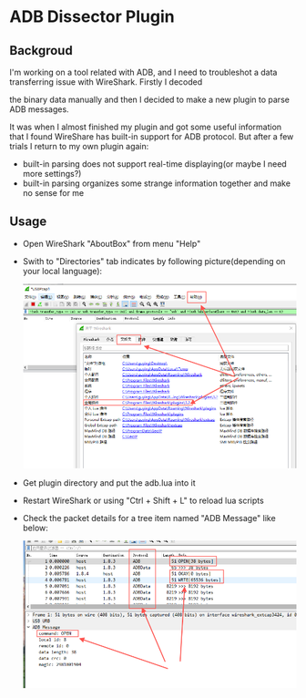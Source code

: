 # ADB Dissector Plugin

## Backgroud

I'm working on a tool related with ADB, and I need to troubleshot a data transferring issue with WireShark.  Firstly I decoded  

the binary data manually and then I decided to make a new plugin to parse ADB messages.

It was when I almost finished my plugin and got some useful information that I found WireShare has built-in  support for ADB protocol. But after a few trials I return to my own plugin again:

* built-in parsing does not support real-time displaying(or maybe I need more settings?)
* built-in parsing organizes some strange information together and make no sense for me

## Usage

* Open WireShark "AboutBox" from menu "Help"

* Swith to "Directories" tab indicates by following picture(depending on your local language):

  ![wireshark_directories](wireshark_directories.png)

* Get plugin directory and put the adb.lua into it

* Restart WireShark or using "Ctrl + Shift + L"  to reload lua scripts

* Check the packet details  for a tree item named "ADB Message" like below:

  ![pcap_demo](pcap_demo.png)

